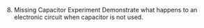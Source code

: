 8. Missing Capacitor Experiment
		Demonstrate what happens to an electronic circuit when capacitor is not used.
